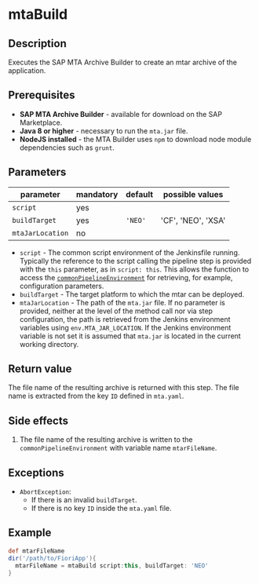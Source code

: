 # mtaBuild

## Description
Executes the SAP MTA Archive Builder to create an mtar archive of the application.

## Prerequisites
* **SAP MTA Archive Builder** - available for download on the SAP Marketplace.
* **Java 8 or higher** - necessary to run the `mta.jar` file.
* **NodeJS installed** - the MTA Builder uses `npm` to download node module dependencies such as `grunt`.

## Parameters
| parameter        | mandatory | default                                                | possible values    |
| -----------------|-----------|--------------------------------------------------------|--------------------|
| `script`         | yes       |                                                        |                    |
| `buildTarget`    | yes       | `'NEO'`                                                | 'CF', 'NEO', 'XSA' |
| `mtaJarLocation` | no        |                                                        |                    |

* `script` - The common script environment of the Jenkinsfile running. Typically the reference to the script calling the pipeline step is provided with the `this` parameter, as in `script: this`. This allows the function to access the [`commonPipelineEnvironment`](commonPipelineEnvironment.md) for retrieving, for example, configuration parameters.
* `buildTarget` - The target platform to which the mtar can be deployed.
* `mtaJarLocation` - The path of the `mta.jar` file. If no parameter is provided, neither at the level of the method call nor via step configuration, the path is retrieved from the Jenkins environment variables using `env.MTA_JAR_LOCATION`. If the Jenkins environment variable is not set it is assumed that `mta.jar` is located in the current working directory.

## Return value
The file name of the resulting archive is returned with this step. The file name is extracted from the key `ID` defined in `mta.yaml`.

## Side effects
1. The file name of the resulting archive is written to the `commonPipelineEnvironment` with variable name `mtarFileName`.

## Exceptions
* `AbortException`:
    * If there is an invalid `buildTarget`.
    * If there is no key `ID` inside the `mta.yaml` file.

## Example
```groovy
def mtarFileName
dir('/path/to/FioriApp'){
  mtarFileName = mtaBuild script:this, buildTarget: 'NEO'
}
```
